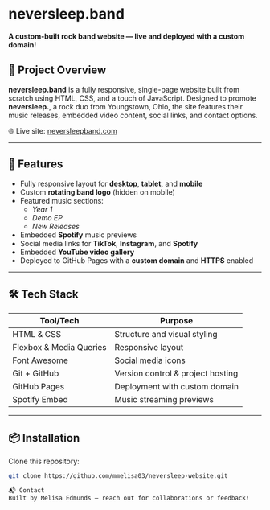 # neversleep.band

**A custom-built rock band website — live and deployed with a custom domain!**

## 🎸 Project Overview

**neversleep.band** is a fully responsive, single-page website built from scratch using HTML, CSS, and a touch of JavaScript. Designed to promote **neversleep.**, a rock duo from Youngstown, Ohio, the site features their music releases, embedded video content, social links, and contact options.

🌐 Live site: [neversleepband.com](https://www.neversleepband.com)

---

## 🚀 Features

- Fully responsive layout for **desktop**, **tablet**, and **mobile**
- Custom **rotating band logo** (hidden on mobile)
- Featured music sections:
  - *Year 1*
  - *Demo EP*
  - *New Releases*
- Embedded **Spotify** music previews
- Social media links for **TikTok**, **Instagram**, and **Spotify**
- Embedded **YouTube video gallery**
- Deployed to GitHub Pages with a **custom domain** and **HTTPS** enabled

---

## 🛠️ Tech Stack

| Tool/Tech       | Purpose                            |
|------------------|-------------------------------------|
| HTML & CSS       | Structure and visual styling        |
| Flexbox & Media Queries | Responsive layout               |
| Font Awesome     | Social media icons                  |
| Git + GitHub     | Version control & project hosting   |
| GitHub Pages     | Deployment with custom domain       |
| Spotify Embed    | Music streaming previews            |

---

## 📦 Installation

Clone this repository:

```bash
git clone https://github.com/mmelisa03/neversleep-website.git

📬 Contact
Built by Melisa Edmunds — reach out for collaborations or feedback!
